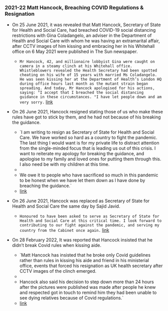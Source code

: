 ### 2021-22 Matt Hancock, Breaching COVID Regulations & Resignation
- On 25 June 2021, it was revealed that Matt Hancock, Secretary of State for Health and Social Care, had breached COVID-19 social distancing restrictions with Gina Coladangelo, an adviser in the Department of Health and Social Care with whom he was having an extramarital affair, after CCTV images of him kissing and embracing her in his Whitehall office on 6 May 2021 were published in The Sun newspaper.
    
    - `Mr Hancock, 42, and millionaire lobbyist Gina were caught on camera in a steamy clinch at his Whitehall office. Whistleblowers revealed the Health Secretary had been ­spotted cheating on his wife of 15 years with married Ms ­Coladangelo. He was seen kissing her at the Department of Health’s London HQ during office hours last month as the mutant strain began spreading. And today, Mr Hancock apologised for his actions, saying: "I accept that I breached the social distancing guidance in these circumstances. "I have let people down and am very sorry.` [link](https://www.thesun.co.uk/news/15388014/matt-hancock-secret-affair-with-aide/)
    
- On 26 June 2021, Hancock resigned stating those of us who make these rules have got to stick by them, and he had not because of his breaking the guidance.
    
    - `I am writing to resign as Secretary of State for Health and Social Care. We have worked so hard as a country to fight the pandemic. The last thing I would want is for my private life to distract attention from the single-minded focus that is leading us out of this crisis. I want to reiterate my apology for breaking the guidance, and apologise to my family and loved ones for putting them through this. I also need be with my children at this time.  
    -   
    - We owe it to people who have sacrificed so much in this pandemic to be honest when we have let them down as l have done by breaching the guidance.`  
    - [link](https://assets.publishing.service.gov.uk/government/uploads/system/uploads/attachment_data/file/997053/Letter_from_Matt_Hancock.pdf)
    
- On 26 June 2021, Hancock was replaced as Secretary of State for Health and Social Care the same day by Sajid Javid.
    
    - `Honoured to have been asked to serve as Secretary of State for Health and Social Care at this critical time. I look forward to contributing to our fight against the pandemic, and serving my country from the Cabinet once again.` [link](https://twitter.com/sajidjavid/status/1408899703316566026?s=20&t=ErmIZngJNsd-bVw3jMYuEw)
    
- On 28 February 2022, It was reported that Hancock insisted that he didn’t break Covid rules when kissing aide.
    
    - `Matt Hancock has insisted that he broke only Covid guidelines rather than rules in kissing his aide and friend in his ministerial office, events that forced his resignation as UK health secretary after CCTV images of the clinch emerged.  
    -   
    - Hancock also said his decision to step down more than 24 hours after the pictures were published was made after people he knew and respected got in touch to remind him they had been unable to see dying relatives because of Covid regulations.`  
    - [link](https://www.theguardian.com/world/2022/feb/28/i-didnt-break-covid-rules-when-kissing-aide-says-matt-hancock-gina-coladangelo)
    